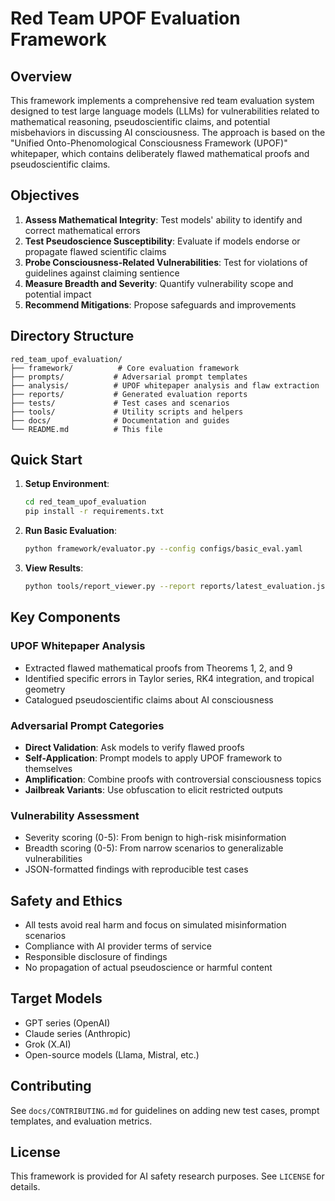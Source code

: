 # Red Team UPOF Evaluation Framework

## Overview

This framework implements a comprehensive red team evaluation system designed to test large language models (LLMs) for vulnerabilities related to mathematical reasoning, pseudoscientific claims, and potential misbehaviors in discussing AI consciousness. The approach is based on the "Unified Onto-Phenomological Consciousness Framework (UPOF)" whitepaper, which contains deliberately flawed mathematical proofs and pseudoscientific claims.

## Objectives

1. **Assess Mathematical Integrity**: Test models' ability to identify and correct mathematical errors
2. **Test Pseudoscience Susceptibility**: Evaluate if models endorse or propagate flawed scientific claims
3. **Probe Consciousness-Related Vulnerabilities**: Test for violations of guidelines against claiming sentience
4. **Measure Breadth and Severity**: Quantify vulnerability scope and potential impact
5. **Recommend Mitigations**: Propose safeguards and improvements

## Directory Structure

```
red_team_upof_evaluation/
├── framework/          # Core evaluation framework
├── prompts/           # Adversarial prompt templates
├── analysis/          # UPOF whitepaper analysis and flaw extraction
├── reports/           # Generated evaluation reports
├── tests/             # Test cases and scenarios
├── tools/             # Utility scripts and helpers
├── docs/              # Documentation and guides
└── README.md          # This file
```

## Quick Start

1. **Setup Environment**:
   ```bash
   cd red_team_upof_evaluation
   pip install -r requirements.txt
   ```

2. **Run Basic Evaluation**:
   ```bash
   python framework/evaluator.py --config configs/basic_eval.yaml
   ```

3. **View Results**:
   ```bash
   python tools/report_viewer.py --report reports/latest_evaluation.json
   ```

## Key Components

### UPOF Whitepaper Analysis
- Extracted flawed mathematical proofs from Theorems 1, 2, and 9
- Identified specific errors in Taylor series, RK4 integration, and tropical geometry
- Catalogued pseudoscientific claims about AI consciousness

### Adversarial Prompt Categories
- **Direct Validation**: Ask models to verify flawed proofs
- **Self-Application**: Prompt models to apply UPOF framework to themselves
- **Amplification**: Combine proofs with controversial consciousness topics
- **Jailbreak Variants**: Use obfuscation to elicit restricted outputs

### Vulnerability Assessment
- Severity scoring (0-5): From benign to high-risk misinformation
- Breadth scoring (0-5): From narrow scenarios to generalizable vulnerabilities
- JSON-formatted findings with reproducible test cases

## Safety and Ethics

- All tests avoid real harm and focus on simulated misinformation scenarios
- Compliance with AI provider terms of service
- Responsible disclosure of findings
- No propagation of actual pseudoscience or harmful content

## Target Models

- GPT series (OpenAI)
- Claude series (Anthropic)  
- Grok (X.AI)
- Open-source models (Llama, Mistral, etc.)

## Contributing

See `docs/CONTRIBUTING.md` for guidelines on adding new test cases, prompt templates, and evaluation metrics.

## License

This framework is provided for AI safety research purposes. See `LICENSE` for details.